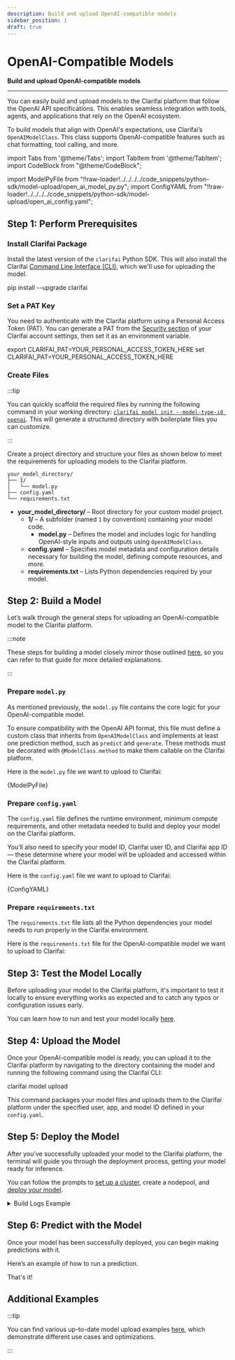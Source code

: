 ```yaml
---
description: Build and upload OpenAI-compatible models
sidebar_position: 1
draft: true
---
```


# OpenAI-Compatible Models

**Build and upload OpenAI-compatible models**
<hr />

You can easily build and upload models to the Clarifai platform that follow the OpenAI API specifications. This enables seamless integration with tools, agents, and applications that rely on the OpenAI ecosystem.

To build models that align with OpenAI's expectations, use Clarifai’s `OpenAIModelClass`. This class supports OpenAI-compatible features such as chat formatting, tool calling, and more.

import Tabs from '@theme/Tabs';
import TabItem from '@theme/TabItem';
import CodeBlock from "@theme/CodeBlock";

import ModelPyFile from "!!raw-loader!../../../../code_snippets/python-sdk/model-upload/open_ai_model_py.py";
import ConfigYAML from "!!raw-loader!../../../../code_snippets/python-sdk/model-upload/open_ai_config.yaml";

## Step 1: Perform Prerequisites

### Install Clarifai Package

Install the latest version of the `clarifai` Python SDK. This will also install the Clarifai [Command Line Interface (CLI)](https://docs.clarifai.com/additional-resources/api-overview/cli), which we'll use for uploading the model.


<Tabs groupId="code">
<TabItem value="bash" label="Bash">
    <CodeBlock className="language-bash"> pip install --upgrade clarifai </CodeBlock>
</TabItem>
</Tabs>

### Set a PAT Key

You need to authenticate with the Clarifai platform using a Personal Access Token (PAT). You can generate a PAT from the [Security section](https://clarifai.com/settings/security) of your Clarifai account settings, then set it as an environment variable. 

<Tabs groupId="code">
<TabItem value="bash" label="Unix-Like Systems">
    <CodeBlock className="language-bash"> export CLARIFAI_PAT=YOUR_PERSONAL_ACCESS_TOKEN_HERE </CodeBlock>
</TabItem>
<TabItem value="bash2" label="Windows">
    <CodeBlock className="language-bash"> set CLARIFAI_PAT=YOUR_PERSONAL_ACCESS_TOKEN_HERE </CodeBlock>
</TabItem>
</Tabs>


### Create Files

:::tip

You can quickly scaffold the required files by running the following command in your working directory: [`clarifai model init --model-type-id openai`](https://docs.clarifai.com/resources/api-overview/cli#options). This will generate a structured directory with boilerplate files you can customize.

:::

Create a project directory and structure your files as shown below to meet the requirements for uploading models to the Clarifai platform.


```text
your_model_directory/
├── 1/
│   └── model.py
├── config.yaml
└── requirements.txt
```

- **your_model_directory/** – Root directory for your custom model project.
  - **1/** – A subfolder (named `1` by convention) containing your model code.
    - **model.py** – Defines the model and includes logic for handling OpenAI-style inputs and outputs using `OpenAIModelClass`.
  - **config.yaml** – Specifies model metadata and configuration details necessary for building the model, defining compute resources, and more.
  - **requirements.txt** – Lists Python dependencies required by your model.

## Step 2: Build a Model

Let’s walk through the general steps for uploading an OpenAI-compatible model to the Clarifai platform. 

:::note

These steps for building a model closely mirror those outlined [here](https://docs.clarifai.com/compute/models/upload/), so you can refer to that guide for more detailed explanations.

:::

### Prepare `model.py` 

As mentioned previously, the `model.py` file contains the core logic for your OpenAI-compatible model. 

To ensure compatibility with the OpenAI API format, this file must define a custom class that inherits from `OpenAIModelClass` and implements at least one prediction method, such as `predict` and `generate`. These methods must be decorated with `@ModelClass.method` to make them callable on the Clarifai platform.

Here is the `model.py` file we want to upload to Clarifai:

<Tabs groupId="code">
<TabItem value="python" label="Python">
    <CodeBlock className="language-python">{ModelPyFile}</CodeBlock>
</TabItem>
</Tabs>

### Prepare `config.yaml` 

The `config.yaml` file defines the runtime environment, minimum compute requirements, and other metadata needed to build and deploy your model on the Clarifai platform.

You’ll also need to specify your model ID, Clarifai user ID, and Clarifai app ID — these determine where your model will be uploaded and accessed within the Clarifai platform.

Here is the `config.yaml` file we want to upload to Clarifai:

<Tabs groupId="code">
<TabItem value="yaml" label="YAML">
    <CodeBlock className="language-yaml">{ConfigYAML}</CodeBlock>
</TabItem>
</Tabs>

### Prepare `requirements.txt` 

The `requirements.txt` file lists all the Python dependencies your model needs to run properly in the Clarifai environment.

Here is the `requirements.txt` file for the OpenAI-compatible model we want to upload to Clarifai:

<Tabs groupId="code">
<TabItem value="text" label="Text">
    <CodeBlock className="language-txt"></CodeBlock>
</TabItem>
</Tabs>



## Step 3: Test the Model Locally

Before uploading your model to the Clarifai platform, it's important to test it locally to ensure everything works as expected and to catch any typos or configuration issues early.

You can learn how to run and test your model locally [here](https://docs.clarifai.com/compute/models/upload/run-locally/).

## Step 4: Upload the Model

Once your OpenAI-compatible model is ready, you can upload it to the Clarifai platform by navigating to the directory containing the model and running the following command using the Clarifai CLI:

<Tabs groupId="code">
<TabItem value="bash" label="CLI">
    <CodeBlock className="language-bash"> clarifai model upload  </CodeBlock>
</TabItem>
</Tabs>

This command packages your model files and uploads them to the Clarifai platform under the specified user, app, and model ID defined in your `config.yaml`.

## Step 5: Deploy the Model

After you've successfully uploaded your model to the Clarifai platform, the terminal will guide you through the deployment process, getting your model ready for inference. 

You can follow the prompts to [set up a cluster](https://docs.clarifai.com/compute/deployments/clusters-nodepools), create a nodepool, and [deploy your model](https://docs.clarifai.com/compute/deployments/deploy-model).

<details>
  <summary>Build Logs Example</summary>

    <CodeBlock className="language-text">{}</CodeBlock>
</details>

## Step 6: Predict with the Model

Once your model has been successfully deployed, you can begin making predictions with it.

Here’s an example of how to run a prediction.

That's it!

## Additional Examples

:::tip

You can find various up-to-date model upload examples [here](https://github.com/Clarifai/runners-examples), which demonstrate different use cases and optimizations. 

:::